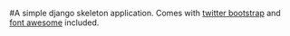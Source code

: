 #A simple django skeleton application. Comes with [twitter bootstrap](http://twitter.github.com/bootstrap/) and [font awesome](http://fortawesome.github.com/Font-Awesome/) included.
